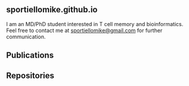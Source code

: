 ## sportiellomike.github.io 

I am an MD/PhD student interested in T cell memory and bioinformatics. Feel free to contact me at sportiellomike@gmail.com for further communication.

## Publications

## Repositories


